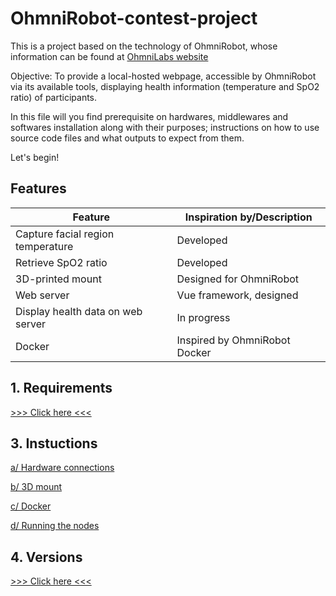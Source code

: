 # OhmniRobot-contest-project
This is a project based on the technology of OhmniRobot, whose information can be found at [OhmniLabs website](https://ohmnilabs.com/)

Objective: To provide a local-hosted webpage, accessible by OhmniRobot via its available tools, displaying health information (temperature and SpO2 ratio) of participants.

In this file will you find prerequisite on hardwares, middlewares and softwares installation along with their purposes; instructions on how to use source code files and what outputs to expect from them.

Let's begin!


## Features
| Feature                                           | Inspiration by/Description         |
| ------------------------------------------------- | ---------------------------------- |
| Capture facial region temperature                 | Developed                          |
| Retrieve SpO2 ratio                               | Developed                          |
| 3D-printed mount                                  | Designed for OhmniRobot            |
| Web server                                        | Vue framework, designed            |
| Display health data on web server                 | In progress                        |
| Docker                                            | Inspired by OhmniRobot Docker      |

## 1. Requirements

[>>> Click here <<<](./doc/requirements.md)


## 3. Instuctions

[a/ Hardware connections](./doc/hard-con.md)

[b/ 3D mount](./3D20%parts/README.md)

[c/ Docker](./docker/README.md)

[d/ Running the nodes](./doc/node-run.md)





## 4. Versions

[>>> Click here <<<](./doc/updates.md)












